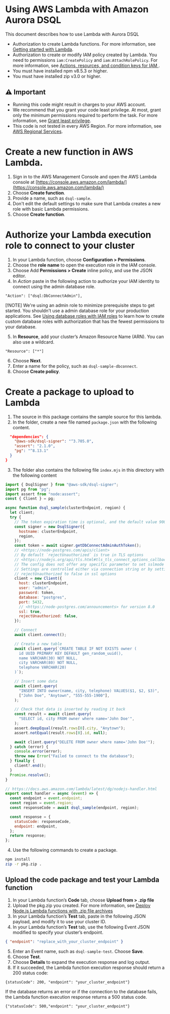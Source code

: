 # Using AWS Lambda with Amazon Aurora DSQL

This document describes how to use Lambda with Aurora DSQL

- Authorization to create Lambda functions. For more information, see [Getting started with Lambda](https://docs.aws.amazon.com/lambda/latest/dg/getting-started.html).
- Authorization to create or modify IAM policy created by Lambda. You need to permissions `iam:CreatePolicy` and `iam:AttachRolePolicy`. For more information, see [Actions, resources, and condition keys for IAM ](https://docs.aws.amazon.com/service-authorization/latest/reference/list_awsidentityandaccessmanagementiam.html).
- You must have installed npm v8.5.3 or higher.
- You must have installed zip v3.0 or higher.

## ⚠️ Important

- Running this code might result in charges to your AWS account.
- We recommend that you grant your code least privilege. At most, grant only the
  minimum permissions required to perform the task. For more information, see
  [Grant least privilege](https://docs.aws.amazon.com/IAM/latest/UserGuide/best-practices.html#grant-least-privilege).
- This code is not tested in every AWS Region. For more information, see
  [AWS Regional Services](https://aws.amazon.com/about-aws/global-infrastructure/regional-product-services).

# Create a new function in AWS Lambda.

1. Sign in to the AWS Management Console and open the AWS Lambda console at [https://console.aws.amazon.com/lambda/](https://console.aws.amazon.com/lambda/)
2. Choose **Create function**.
3. Provide a name, such as `dsql-sample`.
4. Don't edit the default settings to make sure that Lambda creates a new role with basic Lambda permissions.
5. Choose **Create function**.

# Authorize your Lambda execution role to connect to your cluster

1. In your Lambda function, choose **Configuration > Permissions**.
2. Choose the **role name** to open the execution role in the IAM console.
3. Choose Add **Permissions > Create** inline policy, and use the JSON editor.
4. In _Action_ paste in the following action to authorize your IAM identity to connect using the admin database role.

```
"Action": ["dsql:DbConnectAdmin"],
```

[!NOTE]
We're using an admin role to minimize prerequisite steps to get started. You shouldn't use a admin database role for your production applications. See [Using database roles with IAM roles](https://docs.aws.amazon.com/aurora-dsql/latest/userguide/using-database-and-iam-roles.html) to learn how to create custom database roles with authorization that has the fewest permissions to your database.

5. In **Resource**, add your cluster’s Amazon Resource Name (ARN). You can also use a wildcard.

```
"Resource": ["*"]
```

6. Choose **Next**.
7. Enter a name for the policy, such as `dsql-sample-dbconnect`.
8. Choose **Create policy**.

# Create a package to upload to Lambda

1. The source in this package contains the sample source for this lambda.
2. In the folder, create a new file named `package.json` with the following content.

```json
  "dependencies": {
    "@aws-sdk/dsql-signer": "^3.705.0",
    "assert": "2.1.0",
    "pg": "^8.13.1"
  }
}
```

3. The folder also contains the following file `index.mjs` in this directory with the following content

```javascript
import { DsqlSigner } from "@aws-sdk/dsql-signer";
import pg from "pg";
import assert from "node:assert";
const { Client } = pg;

async function dsql_sample(clusterEndpoint, region) {
  let client;
  try {
    // The token expiration time is optional, and the default value 900 seconds
    const signer = new DsqlSigner({
      hostname: clusterEndpoint,
      region,
    });
    const token = await signer.getDbConnectAdminAuthToken();
    // <https://node-postgres.com/apis/client>
    // By default `rejectUnauthorized` is true in TLS options
    // <https://nodejs.org/api/tls.html#tls_tls_connect_options_callback>
    // The config does not offer any specific parameter to set sslmode to verify-full
    // Settings are controlled either via connection string or by setting
    // rejectUnauthorized to false in ssl options
    client = new Client({
      host: clusterEndpoint,
      user: "admin",
      password: token,
      database: "postgres",
      port: 5432,
      // <https://node-postgres.com/announcements> for version 8.0
      ssl: true,
      rejectUnauthorized: false,
    });

    // Connect
    await client.connect();

    // Create a new table
    await client.query(`CREATE TABLE IF NOT EXISTS owner (
      id UUID PRIMARY KEY DEFAULT gen_random_uuid(),
      name VARCHAR(30) NOT NULL,
      city VARCHAR(80) NOT NULL,
      telephone VARCHAR(20)
    )`);

    // Insert some data
    await client.query(
      "INSERT INTO owner(name, city, telephone) VALUES($1, $2, $3)",
      ["John Doe", "Anytown", "555-555-1900"],
    );

    // Check that data is inserted by reading it back
    const result = await client.query(
      "SELECT id, city FROM owner where name='John Doe'",
    );
    assert.deepEqual(result.rows[0].city, "Anytown");
    assert.notEqual(result.rows[0].id, null);

    await client.query("DELETE FROM owner where name='John Doe'");
  } catch (error) {
    console.error(error);
    throw new Error("Failed to connect to the database");
  } finally {
    client?.end();
  }
  Promise.resolve();
}

// https://docs.aws.amazon.com/lambda/latest/dg/nodejs-handler.html
export const handler = async (event) => {
  const endpoint = event.endpoint;
  const region = event.region;
  const responseCode = await dsql_sample(endpoint, region);

  const response = {
    statusCode: responseCode,
    endpoint: endpoint,
  };
  return response;
};
```

4. Use the following commands to create a package.

```bash
npm install
zip -r pkg.zip .
```

## Upload the code package and test your Lambda function

1. In your Lambda function’s **Code** tab, choose **Upload from > .zip file**
2. Upload the pkg.zip you created. For more information, see [Deploy Node.js Lambda functions with .zip file archives](https://docs.aws.amazon.com/lambda/latest/dg/nodejs-package.html)
3. In your Lambda function’s **Test** tab, paste in the following JSON payload, and modify it to use your cluster ID.
4. In your Lambda function’s **Test** tab, use the following Event JSON modified to specify your cluster’s endpoint.

```json
{ "endpoint": "replace_with_your_cluster_endpoint" }
```

5. Enter an Event name, such as `dsql-sample-test`. Choose **Save**.
6. Choose **Test**.
7. Choose **Details** to expand the execution response and log output.
8. If it succeeded, the Lambda function execution response should return a 200 status code:

```
{statusCode": 200, "endpoint": "your_cluster_endpoint"}
```

If the database returns an error or if the connection to the database fails, the Lambda function execution response returns a 500 status code.

```
{"statusCode": 500,"endpoint": "your_cluster_endpoint"}
```
